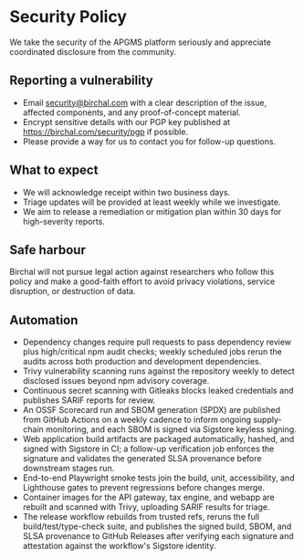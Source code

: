 # Security Policy

We take the security of the APGMS platform seriously and appreciate coordinated disclosure from the community.

## Reporting a vulnerability

- Email security@birchal.com with a clear description of the issue, affected components, and any proof-of-concept material.
- Encrypt sensitive details with our PGP key published at https://birchal.com/security/pgp if possible.
- Please provide a way for us to contact you for follow-up questions.

## What to expect

- We will acknowledge receipt within two business days.
- Triage updates will be provided at least weekly while we investigate.
- We aim to release a remediation or mitigation plan within 30 days for high-severity reports.

## Safe harbour

Birchal will not pursue legal action against researchers who follow this policy and make a good-faith effort to avoid privacy violations, service disruption, or destruction of data.

## Automation

- Dependency changes require pull requests to pass dependency review plus high/critical npm audit checks; weekly scheduled jobs
  rerun the audits across both production and development dependencies.
- Trivy vulnerability scanning runs against the repository weekly to detect disclosed issues beyond npm advisory coverage.
- Continuous secret scanning with Gitleaks blocks leaked credentials and publishes SARIF reports for review.
- An OSSF Scorecard run and SBOM generation (SPDX) are published from GitHub Actions on a weekly cadence to inform ongoing supply-chain monitoring, and each SBOM is signed via Sigstore keyless signing.
- Web application build artifacts are packaged automatically, hashed, and signed with Sigstore in CI; a follow-up verification
  job enforces the signature and validates the generated SLSA provenance before downstream stages run.
- End-to-end Playwright smoke tests join the build, unit, accessibility, and Lighthouse gates to prevent regressions before changes merge.
- Container images for the API gateway, tax engine, and webapp are rebuilt and scanned with Trivy, uploading SARIF results for
  triage.
- The release workflow rebuilds from trusted refs, reruns the full build/test/type-check suite, and publishes the signed build,
  SBOM, and SLSA provenance to GitHub Releases after verifying each signature and attestation against the workflow's Sigstore
  identity.
